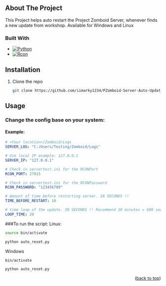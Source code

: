 <!-- Improved compatibility of back to top link: See: https://github.com/othneildrew/Best-README-Template/pull/73 -->
<a id="readme-top"></a>
<!--
*** Thanks for checking out the Best-README-Template. If you have a suggestion
*** that would make this better, please fork the repo and create a pull request
*** or simply open an issue with the tag "enhancement".
*** Don't forget to give the project a star!
*** Thanks again! Now go create something AMAZING! :D
-->


<!-- ABOUT THE PROJECT -->
## About The Project
This Project helps auto restart the Project Zomboid Server, whenever finds a new update from workshop. Available for Windows and Linux

### Built With

* [![Python][Python.js]][Python-url]
* [![Rcon][Rcon.js]][Rcon-url]




## Installation

1. Clone the repo
   ```sh
   git clone https://github.com/iimarky1234/PZomboid-Server-Auto-Update.git
   ```



<!-- USAGE EXAMPLES -->
## Usage

### Change the config base on your system:
#### Example:
```yaml
# <Your location>/Zomboid/Logs
SERVER_LOG: "C:/Users/Testing/Zomboid/Logs"

# Use local IP example: 127.0.0.1
SERVER_IP: "127.0.0.1"

# Check in servertest.ini for the RCONPort
RCON_PORT: 27015

# Check in servertest.ini for the RCONPassword
RCON_PASSWORD: "123456789"

# Amount of time before restarting server. IN SECONDS !!
TIME_BEFORE_RESTART: 10

# time loop of the update. IN SECONDS !! Recommend 10 minutes = 600 seconds
LOOP_TIME: 20
```


###To run the script: 
Linux:
```sh
source bin/activate
```
```python
python auto_reset.py
```
Windows
```
bin/activate
```
```python
python auto_reset.py
```

<p align="right">(<a href="#readme-top">back to top</a>)</p>





<!-- MARKDOWN LINKS & IMAGES -->
<!-- https://www.markdownguide.org/basic-syntax/#reference-style-links -->
[Rcon.js]: https://img.shields.io/badge/RCON--CLI-blue
[Rcon-url]: https://github.com/gorcon/rcon-cli
[Python.js]: https://img.shields.io/badge/PYTHON-yellow?logo=python
[Python-url]: https://www.python.org/
